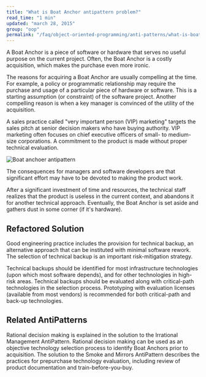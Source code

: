 ```yaml
---
title: "What is Boat Anchor antipattern problem?"
read_time: "1 min"
updated: "march 28, 2015"
group: "oop"
permalink: "/faq/object-oriented-programming/anti-patterns/what-is-boat-anchor/"
---
```


A Boat Anchor is a piece of software or hardware that serves no useful purpose on the current project. Often, the Boat Anchor is a costly acquisition, which makes the purchase even more ironic.

The reasons for acquiring a Boat Anchor are usually compelling at the time. For example, a policy or programmatic relationship may require the purchase and usage of a particular piece of hardware or software. This is a starting assumption (or constraint) of the software project. Another compelling reason is when a key manager is convinced of the utility of the acquisition.

A sales practice called "very important person (VIP) marketing" targets the sales pitch at senior decision makers who have buying authority. VIP marketing often focuses on chief executive officers of small- to medium-size corporations. A commitment to the product is made without proper technical evaluation.

![Boat anchoer antipattern](https://raw.githubusercontent.com/wwphp-fb/php-resources/master/images/anti-patterns/anchor.jpg "Boat anchoer antipattern")

The consequences for managers and software developers are that significant effort may have to be devoted to making the product work.

After a significant investment of time and resources, the technical staff realizes that the product is useless in the current context, and abandons it for another technical approach. Eventually, the Boat Anchor is set aside and gathers dust in some corner (if it's hardware).

## Refactored Solution

Good engineering practice includes the provision for technical backup, an alternative approach that can be instituted with minimal software rework. The selection of technical backup is an important risk-mitigation strategy.

Technical backups should be identified for most infrastructure technologies (upon which most software depends), and for other technologies in high-risk areas. Technical backups should be evaluated along with critical-path technologies in the selection process. Prototyping with evaluation licenses (available from most vendors) is recommended for both critical-path and back-up technologies.

## Related AntiPatterns

Rational decision making is explained in the solution to the Irrational Management AntiPattern. Rational decision making can be used as an objective technology selection process to identify Boat Anchors prior to acquisition. The solution to the Smoke and Mirrors AntiPattern describes the practices for prepurchase technology evaluation, including review of product documentation and train-before-you-buy.